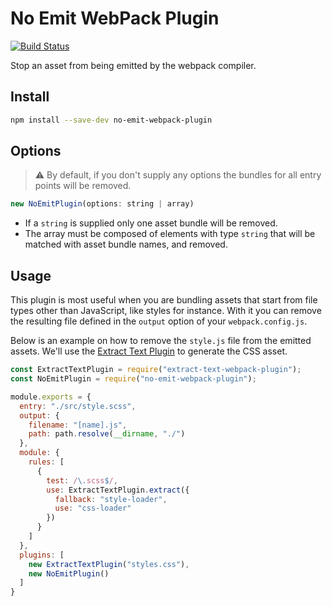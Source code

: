 # No Emit WebPack Plugin

[![Build Status](https://travis-ci.org/xipasduarte/no-emit-webpack-plugin.svg?branch=master)](https://travis-ci.org/xipasduarte/no-emit-webpack-plugin)

Stop an asset from being emitted by the webpack compiler.

## Install

```bash
npm install --save-dev no-emit-webpack-plugin
```

## Options

> :warning: By default, if you don't supply any options the bundles for all entry points will be removed.

```js
new NoEmitPlugin(options: string | array)
```

* If a `string` is supplied only one asset bundle will be removed.
* The array must be composed of elements with type `string` that will be matched with asset bundle names, and removed.

## Usage

This plugin is most useful when you are bundling assets that start from file types other than JavaScript, like styles for instance. With it you can remove the resulting file defined in the `output` option of your `webpack.config.js`.

Below is an example on how to remove the `style.js` file from the emitted assets. We'll use the [Extract Text Plugin](https://webpack.js.org/plugins/extract-text-webpack-plugin/) to generate the CSS asset.

```js
const ExtractTextPlugin = require("extract-text-webpack-plugin");
const NoEmitPlugin = require("no-emit-webpack-plugin");

module.exports = {
  entry: "./src/style.scss",
  output: {
    filename: "[name].js",
    path: path.resolve(__dirname, "./")
  },
  module: {
    rules: [
      {
        test: /\.scss$/,
        use: ExtractTextPlugin.extract({
          fallback: "style-loader",
          use: "css-loader"
        })
      }
    ]
  },
  plugins: [
    new ExtractTextPlugin("styles.css"),
    new NoEmitPlugin()
  ]
}
```
